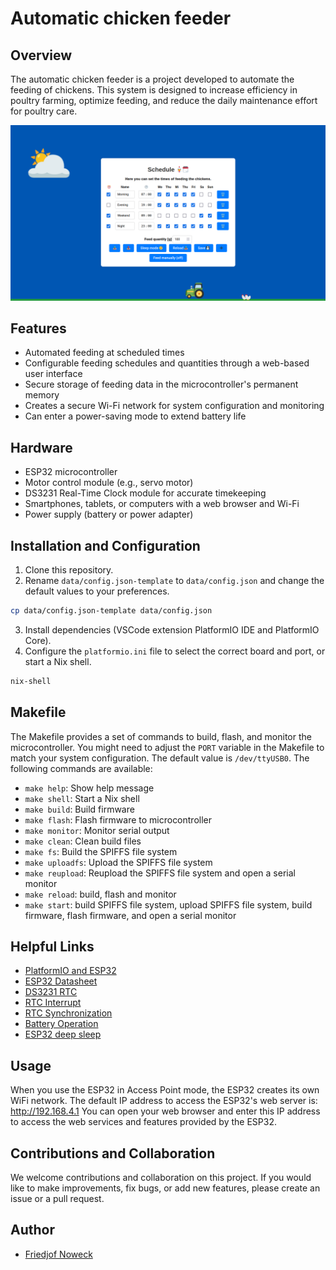 # Automatic chicken feeder

## Overview
The automatic chicken feeder is a project developed to automate the feeding of chickens. This system is designed to increase efficiency in poultry farming, optimize feeding, and reduce the daily maintenance effort for poultry care.

![Feeder](images/screenshot_desktop.png)

## Features
- Automated feeding at scheduled times
- Configurable feeding schedules and quantities through a web-based user interface
- Secure storage of feeding data in the microcontroller's permanent memory
- Creates a secure Wi-Fi network for system configuration and monitoring
- Can enter a power-saving mode to extend battery life

## Hardware
- ESP32 microcontroller
- Motor control module (e.g., servo motor)
- DS3231 Real-Time Clock module for accurate timekeeping
- Smartphones, tablets, or computers with a web browser and Wi-Fi
- Power supply (battery or power adapter)

## Installation and Configuration
1. Clone this repository.
2. Rename `data/config.json-template` to `data/config.json` and change the default values to your preferences.
```bash
cp data/config.json-template data/config.json
```
3. Install dependencies (VSCode extension PlatformIO IDE and PlatformIO Core).
4. Configure the `platformio.ini` file to select the correct board and port, or start a Nix shell.
```bash
nix-shell
```

## Makefile
The Makefile provides a set of commands to build, flash, and monitor the microcontroller. You might need to adjust the `PORT` variable in the Makefile to match your system configuration. The default value is `/dev/ttyUSB0`. The following commands are available:
- `make help`: Show help message
- `make shell`: Start a Nix shell
- `make build`: Build firmware
- `make flash`: Flash firmware to microcontroller
- `make monitor`: Monitor serial output
- `make clean`: Clean build files
- `make fs`: Build the SPIFFS file system
- `make uploadfs`: Upload the SPIFFS file system
- `make reupload`: Reupload the SPIFFS file system and open a serial monitor
- `make reload`: build, flash and monitor
- `make start`: build SPIFFS file system, upload SPIFFS file system, build firmware, flash firmware, and open a serial monitor

## Helpful Links
* [PlatformIO and ESP32](https://docs.platformio.org/en/latest/platforms/espressif32.html)
* [ESP32 Datasheet](https://www.espressif.com/sites/default/files/documentation/esp32_datasheet_en.pdf)
* [DS3231 RTC](https://www.analog.com/media/en/technical-documentation/data-sheets/DS3231.pdf)
* [RTC Interrupt](https://github.com/IowaDave/RTC-DS3231-Arduino-Interrupt)
* [RTC Synchronization](https://github.com/Friedjof/SyncRTC)
* [Battery Operation](https://randomnerdtutorials.com/power-esp32-esp8266-solar-panels-battery-level-monitoring/)
* [ESP32 deep sleep](https://randomnerdtutorials.com/esp32-deep-sleep-arduino-ide-wake-up-sources/)

## Usage
When you use the ESP32 in Access Point mode, the ESP32 creates its own WiFi network. The default IP address to access the ESP32's web server is: http://192.168.4.1 You can open your web browser and enter this IP address to access the web services and features provided by the ESP32.


## Contributions and Collaboration
We welcome contributions and collaboration on this project. If you would like to make improvements, fix bugs, or add new features, please create an issue or a pull request.

## Author
- [Friedjof Noweck](https://github.com/Friedjof)
